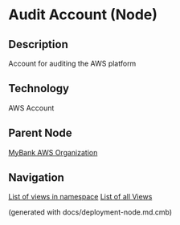 # Audit Account (Node)
## Description
Account for auditing the AWS platform

## Technology
AWS Account

## Parent Node
[MyBank AWS Organization](../../../mybank/it-management/aws/mybank-aws-organization.md)


## Navigation
[List of views in namespace](./views-in-namespace.md)
[List of all Views](../../../views.md)

(generated with docs/deployment-node.md.cmb)
